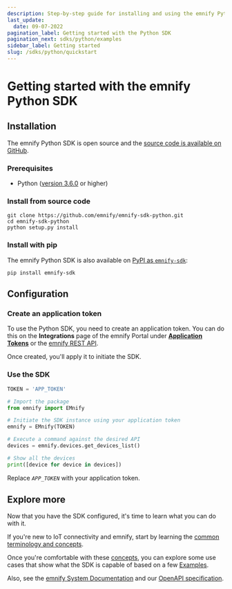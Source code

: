 ```yaml
---
description: Step-by-step guide for installing and using the emnify Python SDK
last_update: 
  date: 09-07-2022
pagination_label: Getting started with the Python SDK
pagination_next: sdks/python/examples
sidebar_label: Getting started
slug: /sdks/python/quickstart
---
```


# Getting started with the emnify Python SDK

## Installation

The emnify Python SDK is open source and the [source code is available on GitHub](https://github.com/emnify/emnify-sdk-python).

### Prerequisites

- Python ([version 3.6.0](https://www.python.org/downloads/release/python-360/) or higher)

### Install from source code

```shell
git clone https://github.com/emnify/emnify-sdk-python.git
cd emnify-sdk-python
python setup.py install
```

### Install with pip

The emnify Python SDK is also available on [PyPI as `emnify-sdk`](https://pypi.org/project/emnify-sdk/):

```shell
pip install emnify-sdk
```

## Configuration

### Create an application token

To use the Python SDK, you need to create an application token.
You can do this on the **Integrations** page of the emnify Portal under [**Application Tokens**](https://portal.emnify.com/integrations#application-tokens) or the [emnify REST API](https://cdn.emnify.net/api/doc/application-token.html).

Once created, you'll apply it to initiate the SDK.

### Use the SDK

```python
TOKEN = 'APP_TOKEN'

# Import the package
from emnify import EMnify

# Initiate the SDK instance using your application token
emnify = EMnify(TOKEN)

# Execute a command against the desired API
devices = emnify.devices.get_devices_list()

# Show all the devices
print([device for device in devices])
```

Replace _`APP_TOKEN`_ with your application token.

## Explore more

Now that you have the SDK configured, it's time to learn what you can do with it.

If you're new to IoT connectivity and emnify, start by learning the [common terminology and concepts](/sdks/concepts).

Once you're comfortable with these [concepts](/sdks/concepts), you can explore some use cases that show what the SDK is capable of based on a few [Examples](/sdks/python/examples).

Also, see the [emnify System Documentation](https://cdn.emnify.net/api/doc/index.html) and our [OpenAPI specification](https://cdn.emnify.net/api/doc/swagger.html).
